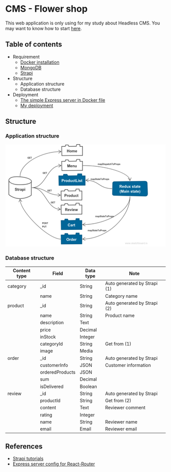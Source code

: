 # CMS - Flower shop
This web application is only using for my study about Headless CMS. You may want to know how to start [here](./HOWTO.md).

## Table of contents
* Requirement
    * [Docker installation](https://www.docker.com/get-started)
    * [MongoDB](https://hub.docker.com/_/mongo/)
    * [Strapi](https://hub.docker.com/r/strapi/strapi/)
* Structure
    * Application structure
    * Database structure
* Deployment
    * [The simple Express server in Docker file](https://github.com/nguyenkhois/expressjs-docker-simple-server)
    * [My deployment](https://hub.docker.com/r/khois/expresssrv/)


## Structure
### Application structure

![Appplication structure](./docs/app.png)

### Database structure

| Content type | Field | Data type | Note |
|---|---|---|---|
|category|_id| String|Auto generated by Strapi (1)|
||name|String|Category name|
|product|_id|String|Auto generated by Strapi (2)|
||name|String|Product name|
||description|Text||
||price|Decimal||
||inStock|Integer||
||categoryId|String|Get from (1)|
||image|Media||
|order|_id|String|Auto generated by Strapi|
||customerInfo|JSON|Customer information|
||orderedProducts|JSON||
||sum|Decimal||
||isDelivered|Boolean||
|review|_id|String|Auto generated by Strapi|
||productId|String|Get from (2)|
||content|Text|Reviewer comment|
||rating|Integer||
||name|String|Reviewer name|
||email|Email|Reviewer email|

## References
* [Strapi tutorials](https://strapi.io/documentation/tutorials/)
* [Express server config for React-Router](https://github.com/reactjs/react-router-tutorial/blob/master/lessons/11-productionish-server/README.md)
